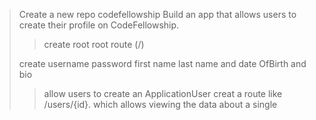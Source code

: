 >  Create a new repo codefellowship
> Build an app that allows users to create their profile on CodeFellowship.
> > create root  root route (/)
> 
> create username password first name last name and date OfBirth and bio 
> > allow users to create an ApplicationUser
> > creat  a route like /users/{id}.  which allows viewing the data about a single